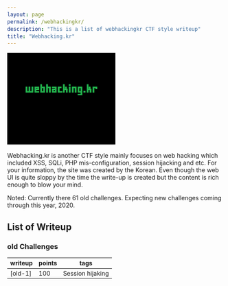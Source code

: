 ```yaml
---
layout: page
permalink: /webhackingkr/
description: "This is a list of webhackingkr CTF style writeup"
title: "Webhacking.kr"
---
```


<img alt="logo" src="/assets/images/webhackingkr/logo.png" width="50%" />

Webhacking.kr is another CTF style mainly focuses on web hacking which included XSS, SQLi, PHP mis-configuration, session hijacking and etc. For your information, the site was created by the Korean. Even though the web UI is quite sloppy by the time the write-up is created but the content is rich enough to blow your mind.

Noted: Currently there 61 old challenges. Expecting new challenges coming through this year, 2020.

## List of Writeup

### old Challenges

writeup | points | tags
--------|-------|-------
[old-1] | 100 | Session hijaking
